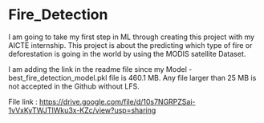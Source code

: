 # Fire_Detection
I am going to take my first step in ML through creating this project with my AICTE internship. 
This project is about the predicting which type of fire or deforestation is going in the world by using the MODIS satellite Dataset.

I am adding the link in the readme file since my Model - best_fire_detection_model.pkl file is 460.1 MB. Any file larger than 25 MB is not accepted in the Github without LFS.

File link : https://drive.google.com/file/d/10s7NGRPZSai-1vVxKyTWJTIWku3x-KZc/view?usp=sharing
